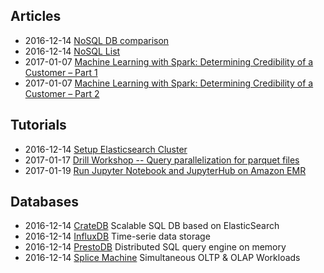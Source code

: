 ## Articles
*   2016-12-14 [NoSQL DB comparison](https://kkovacs.eu/cassandra-vs-mongodb-vs-couchdb-vs-redis)
*   2016-12-14 [NoSQL List](http://nosql-database.org/)
*   2017-01-07 [Machine Learning with Spark: Determining Credibility of a Customer – Part 1](https://acadgild.com/blog/machine-learning-spark-determining-credibility-customer-part-1/)
*   2017-01-07 [Machine Learning with Spark: Determining Credibility of a Customer – Part 2](https://acadgild.com/blog/machine-learning-with-spark-determining-credibility-of-a-customer-part-2/)

## Tutorials
*   2016-12-14 [Setup Elasticsearch Cluster](https://www.digitalocean.com/community/tutorials/how-to-set-up-a-production-elasticsearch-cluster-on-ubuntu-14-04)
*   2017-01-17 [Drill Workshop -- Query parallelization for parquet files](http://www.openkb.info/2015/07/drill-workshop-query-parallelization.html)
*   2017-01-19 [Run Jupyter Notebook and JupyterHub on Amazon EMR](https://aws.amazon.com/blogs/big-data/running-jupyter-notebook-and-jupyterhub-on-amazon-emr/)

## Databases
*   2016-12-14 [CrateDB](https://crate.io/overview/) Scalable SQL DB based on ElasticSearch
*   2016-12-14 [InfluxDB](https://www.influxdata.com/time-series-platform/influxdb/) Time-serie data storage
*   2016-12-14 [PrestoDB](https://prestodb.io/) Distributed SQL query engine on memory
*   2016-12-14 [Splice Machine](http://www.splicemachine.com/product/features/) Simultaneous OLTP & OLAP Workloads
